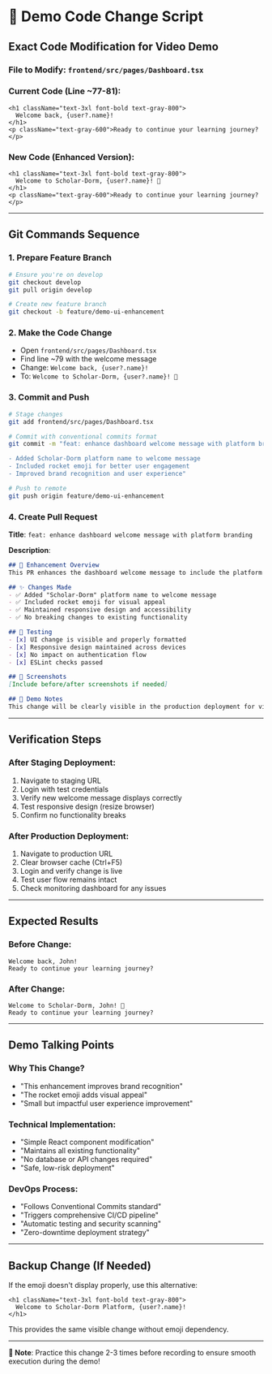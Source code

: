 # 🎯 Demo Code Change Script

## **Exact Code Modification for Video Demo**

### **File to Modify**: `frontend/src/pages/Dashboard.tsx`

### **Current Code (Line ~77-81)**:
```tsx
<h1 className="text-3xl font-bold text-gray-800">
  Welcome back, {user?.name}! 
</h1>
<p className="text-gray-600">Ready to continue your learning journey?</p>
```

### **New Code (Enhanced Version)**:
```tsx
<h1 className="text-3xl font-bold text-gray-800">
  Welcome to Scholar-Dorm, {user?.name}! 🚀
</h1>
<p className="text-gray-600">Ready to continue your learning journey?</p>
```

---

## **Git Commands Sequence**

### **1. Prepare Feature Branch**
```bash
# Ensure you're on develop
git checkout develop
git pull origin develop

# Create new feature branch
git checkout -b feature/demo-ui-enhancement
```

### **2. Make the Code Change**
- Open `frontend/src/pages/Dashboard.tsx`
- Find line ~79 with the welcome message
- Change: `Welcome back, {user?.name}!` 
- To: `Welcome to Scholar-Dorm, {user?.name}! 🚀`

### **3. Commit and Push**
```bash
# Stage changes
git add frontend/src/pages/Dashboard.tsx

# Commit with conventional commits format
git commit -m "feat: enhance dashboard welcome message with platform branding

- Added Scholar-Dorm platform name to welcome message
- Included rocket emoji for better user engagement
- Improved brand recognition and user experience"

# Push to remote
git push origin feature/demo-ui-enhancement
```

### **4. Create Pull Request**
**Title**: `feat: enhance dashboard welcome message with platform branding`

**Description**:
```markdown
## 🚀 Enhancement Overview
This PR enhances the dashboard welcome message to include the platform name and improve user engagement.

## ✨ Changes Made
- ✅ Added "Scholar-Dorm" platform name to welcome message
- ✅ Included rocket emoji for visual appeal
- ✅ Maintained responsive design and accessibility
- ✅ No breaking changes to existing functionality

## 🧪 Testing
- [x] UI change is visible and properly formatted
- [x] Responsive design maintained across devices
- [x] No impact on authentication flow
- [x] ESLint checks passed

## 📸 Screenshots
[Include before/after screenshots if needed]

## 🎯 Demo Notes
This change will be clearly visible in the production deployment for video demonstration purposes.
```

---

## **Verification Steps**

### **After Staging Deployment**:
1. Navigate to staging URL
2. Login with test credentials
3. Verify new welcome message displays correctly
4. Test responsive design (resize browser)
5. Confirm no functionality breaks

### **After Production Deployment**:
1. Navigate to production URL
2. Clear browser cache (Ctrl+F5)
3. Login and verify change is live
4. Test user flow remains intact
5. Check monitoring dashboard for any issues

---

## **Expected Results**

### **Before Change**:
```
Welcome back, John! 
Ready to continue your learning journey?
```

### **After Change**:
```
Welcome to Scholar-Dorm, John! 🚀
Ready to continue your learning journey?
```

---

## **Demo Talking Points**

### **Why This Change?**
- "This enhancement improves brand recognition"
- "The rocket emoji adds visual appeal"
- "Small but impactful user experience improvement"

### **Technical Implementation**:
- "Simple React component modification"
- "Maintains all existing functionality"
- "No database or API changes required"
- "Safe, low-risk deployment"

### **DevOps Process**:
- "Follows Conventional Commits standard"
- "Triggers comprehensive CI/CD pipeline"
- "Automatic testing and security scanning"
- "Zero-downtime deployment strategy"

---

## **Backup Change (If Needed)**

If the emoji doesn't display properly, use this alternative:

```tsx
<h1 className="text-3xl font-bold text-gray-800">
  Welcome to Scholar-Dorm Platform, {user?.name}!
</h1>
```

This provides the same visible change without emoji dependency.

---

**📝 Note**: Practice this change 2-3 times before recording to ensure smooth execution during the demo!
